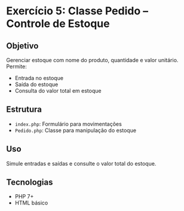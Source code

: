 # Exercício 5: Classe Pedido – Controle de Estoque

## Objetivo
Gerenciar estoque com nome do produto, quantidade e valor unitário.  
Permite:  
- Entrada no estoque  
- Saída do estoque  
- Consulta do valor total em estoque  

## Estrutura
- `index.php`: Formulário para movimentações  
- `Pedido.php`: Classe para manipulação do estoque  

## Uso
Simule entradas e saídas e consulte o valor total do estoque.

## Tecnologias
- PHP 7+
- HTML básico
